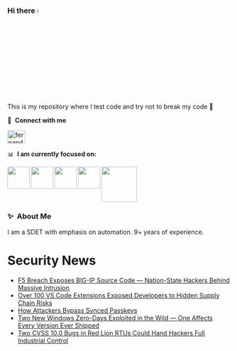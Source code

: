 ### Hi there <a href="https://www.gautamkrishnar.com/"><img src="https://media.giphy.com/media/hvRJCLFzcasrR4ia7z/giphy.gif" width="5%"></a>
This is my repository where I test code and try not to break my code :rofl:

🔗 &nbsp;**Connect with me**
<p align="left">
<a href="https://linkedin.com/in/fernandorlcruz" target="blank"><img align="center" src="https://raw.githubusercontent.com/rahuldkjain/github-profile-readme-generator/master/src/images/icons/Social/linked-in-alt.svg" alt="fernando cruz" height="30" width="40" /></a>
  
📊 &nbsp;**I am currently focused on:**

<img align="left" width='50' height='50' src="https://cdn.jsdelivr.net/gh/devicons/devicon/icons/python/python-original-wordmark.svg" />
<img align="left" width='50' height='50' src="https://cdn.jsdelivr.net/gh/devicons/devicon/icons/csharp/csharp-original.svg" />
<img align="left" width='50' height='50' src="https://cdn.jsdelivr.net/gh/devicons/devicon/icons/jenkins/jenkins-original.svg" />
<img align="left" width='50' height='50' src="https://www.svgrepo.com/show/306098/githubactions.svg" />
<img width='80' height='80' src="https://cdn2.vectorstock.com/i/1000x1000/64/81/security-testing-concept-icon-safety-audit-key-vector-29166481.jpg" />
          
          
  
### ✨&nbsp; About Me

I am a SDET with emphasis on automation. 9+ years of experience.

# Security News
<!-- BLOG-POST-LIST:START -->
- [F5 Breach Exposes BIG-IP Source Code — Nation-State Hackers Behind Massive Intrusion](https://thehackernews.com/2025/10/f5-breach-exposes-big-ip-source-code.html)
- [Over 100 VS Code Extensions Exposed Developers to Hidden Supply Chain Risks](https://thehackernews.com/2025/10/over-100-vs-code-extensions-exposed.html)
- [How Attackers Bypass Synced Passkeys](https://thehackernews.com/2025/10/how-attackers-bypass-synced-passkeys.html)
- [Two New Windows Zero-Days Exploited in the Wild — One Affects Every Version Ever Shipped](https://thehackernews.com/2025/10/two-new-windows-zero-days-exploited-in.html)
- [Two CVSS 10.0 Bugs in Red Lion RTUs Could Hand Hackers Full Industrial Control](https://thehackernews.com/2025/10/two-cvss-100-bugs-in-red-lion-rtus.html)
<!-- BLOG-POST-LIST:END -->
